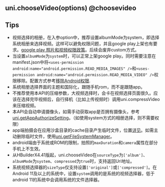 ## uni.chooseVideo(options) @choosevideo

<!-- UTSAPIJSON.chooseVideo.description -->

<!-- UTSAPIJSON.chooseVideo.compatibility -->

<!-- UTSAPIJSON.chooseVideo.param -->

<!-- UTSAPIJSON.chooseVideo.returnValue -->

<!-- UTSAPIJSON.chooseVideo.tutorial -->

<!-- UTSAPIJSON.chooseVideo.example -->

<!-- UTSAPIJSON.general_type.name -->

<!-- UTSAPIJSON.general_type.param -->


## Tips
* 视频选择的相册，在入参option中，推荐设置albumMode为system，即选择系统相册来选择视频。这样可以避免权限问题，并且google play上架也有要求。[google play 照片和视频权限政策](https://support.google.com/googleplay/android-developer/answer/14115180)。后续会废弃custom方式。
* 当设置`albumMode`为`system`时，可以正常上架google play。同时需要注意在manifest.json中将`<uses-permission android:name="android.permission.READ_MEDIA_IMAGES" />`和`<uses-permission android:name="android.permission.READ_MEDIA_VIDEO" />`权限移除。配置方式参考[移除Android权限](https://uniapp.dcloud.net.cn/tutorial/app-nativeresource-android.html#removepermissions).
* 系统相册选择界面的主题和国际化，跟随手机rom，而不是跟随app。
* 不推荐使用本API的压缩参数，大视频选择时，会卡在视频选择页面很久。应该在选择完毕视频后，自行择机（比如上传视频时）调用uni.compressVideo来压缩视频。
* 本API会自动申请摄像头，如需手动获取app是否拥有摄像头，参考 [uni.getAppAuthorizeSetting](get-app-authorize-setting.md)。（如使用system方式的相册选择，则不需要权限）
* app端拍摄会在应用沙盒目录的cache目录产生临时文件，位置[详见](file-system-spec.md#cache)。如需主动删除临时文件，使用[uni.getFileSystemManager](get-file-system-manager.md)。
* android端由于系统或ROM的限制，拍照的`maxDuration`和`camera`属性在部分手机上不生效。
* 从HBuilderX4.41版起，uni.chooseVideo在`sourceType`为`['album']`、`albumMode`为`system`、`compressed`为`true`时，支持返回Uri地址。
* 系统视频选择器的`sizeType`仅支持设置`['original']`或`['compressed']`。在Android 11及以上的系统中，设置`system`调用的是系统的视频选择器，低于android 11的系统中会调用系统的文件选择器。

